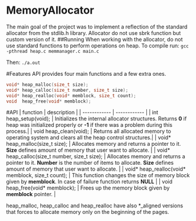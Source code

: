 # MemoryAllocator
The main goal of the project was to implement a reflection of the standard allocator from the stdlib.h library. Allocator do not use sbrk function but custom version of it.
##Running
When working with the allocator, do not use standard functions to perform operations on heap.
To compile run:
`gcc -pthread heap.c memmanager.c main.c`

Then:
`./a.out`

#Features
API provides four main functions and a few extra ones.
```c
void* heap_malloc(size_t size);
void* heap_calloc(size_t number, size_t size);
void* heap_realloc(void* memblock, size_t count);
void  heap_free(void* memblock);
```
#API
| function  | description  |
| ------------ | ------------ |
| int heap_setup(void);  | Initializes the internal allocator structures. Returns **0** if heap was initialized properly or **-1** if there was a problem during this process.|
| void heap_clean(void); | Returns all allocated memory to operating system and clears all the heap control structures.|
|  void* heap_malloc(size_t size); |  Allocates memory and returns a pointer to it. **Size** defines amount of memory that user want to allocate. |
|  void* heap_calloc(size_t number, size_t size); | Allocates memory and returns a pointer to it. **Number** is the number of items to allocate. **Size** defines amount of memory that user want to allocate.  |
|  void* heap_realloc(void* memblock, size_t count); | This function changes the size of memory block given by **memblock**. In case of failure function returns **NULL** |
| void  heap_free(void* memblock); | Frees up the memory block given by **memblock** pointer.  |

heap_malloc, heap_calloc and heap_realloc have also *_aligned versions that forces to allocate memory only on the beginning of the pages.

